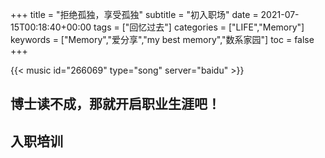 +++
title = "拒绝孤独，享受孤独"
subtitle = "初入职场"
date = 2021-07-15T00:18:40+00:00
tags = ["回忆过去"]
categories = ["LIFE","Memory"]
keywords = ["Memory","爱分享","my best memory","数系家园"]
toc = false
+++

{{< music id="266069" type="song" server="baidu" >}}

## 博士读不成，那就开启职业生涯吧！



## 入职培训